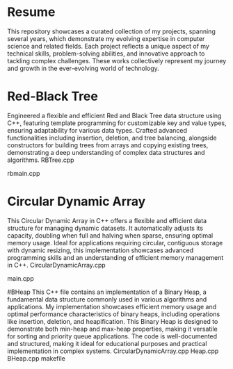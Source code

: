# Resume
This repository showcases a curated collection of my projects, spanning several years, which demonstrate my evolving expertise in computer science and related fields. Each project reflects a unique aspect of my technical skills, problem-solving abilities, and innovative approach to tackling complex challenges. These works collectively represent my journey and growth in the ever-evolving world of technology.

# Red-Black Tree
Engineered a flexible and efficient Red and Black Tree data structure using C++, featuring template programming for customizable key and value types, ensuring adaptability for various data types. Crafted advanced functionalities including insertion, deletion, and tree balancing, alongside constructors for building trees from arrays and copying existing trees, demonstrating a deep understanding of complex data structures and algorithms.
RBTree.cpp

rbmain.cpp

# Circular Dynamic Array
This Circular Dynamic Array in C++ offers a flexible and efficient data structure for managing dynamic datasets. It automatically adjusts its capacity, doubling when full and halving when sparse, ensuring optimal memory usage. Ideal for applications requiring circular, contiguous storage with dynamic resizing, this implementation showcases advanced programming skills and an understanding of efficient memory management in C++.
CircularDynamicArray.cpp

main.cpp

#BHeap
This C++ file contains an implementation of a Binary Heap, a fundamental data structure commonly used in various algorithms and applications. My implementation showcases efficient memory usage and optimal performance characteristics of binary heaps, including operations like insertion, deletion, and heapification. This Binary Heap is designed to demonstrate both min-heap and max-heap properties, making it versatile for sorting and priority queue applications. The code is well-documented and structured, making it ideal for educational purposes and practical implementation in complex systems.
CircularDynamicArray.cpp
Heap.cpp
BHeap.cpp
makefile
